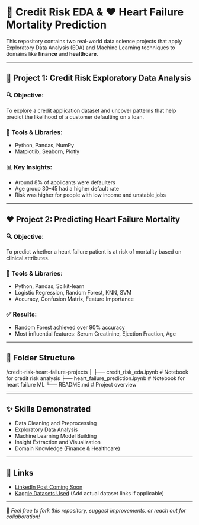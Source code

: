 # 💼 Credit Risk EDA & ❤️ Heart Failure Mortality Prediction

This repository contains two real-world data science projects that apply Exploratory Data Analysis (EDA) and Machine Learning techniques to domains like **finance** and **healthcare**.

---

## 📌 Project 1: Credit Risk Exploratory Data Analysis

### 🔍 Objective:
To explore a credit application dataset and uncover patterns that help predict the likelihood of a customer defaulting on a loan.

### 🧰 Tools & Libraries:
- Python, Pandas, NumPy
- Matplotlib, Seaborn, Plotly

### 📊 Key Insights:
- Around 8% of applicants were defaulters
- Age group 30–45 had a higher default rate
- Risk was higher for people with low income and unstable jobs

---

## ❤️ Project 2: Predicting Heart Failure Mortality

### 🔍 Objective:
To predict whether a heart failure patient is at risk of mortality based on clinical attributes.

### 🧰 Tools & Libraries:
- Python, Pandas, Scikit-learn
- Logistic Regression, Random Forest, KNN, SVM
- Accuracy, Confusion Matrix, Feature Importance

### ✅ Results:
- Random Forest achieved over 90% accuracy
- Most influential features: Serum Creatinine, Ejection Fraction, Age

---

## 📂 Folder Structure

/credit-risk-heart-failure-projects
│
├── credit_risk_eda.ipynb # Notebook for credit risk analysis
├── heart_failure_prediction.ipynb # Notebook for heart failure ML
└── README.md # Project overview

---

## ✨ Skills Demonstrated
- Data Cleaning and Preprocessing
- Exploratory Data Analysis
- Machine Learning Model Building
- Insight Extraction and Visualization
- Domain Knowledge (Finance & Healthcare)

---

## 🔗 Links
- [LinkedIn Post Coming Soon](#)
- [Kaggle Datasets Used](#) (Add actual dataset links if applicable)

---

📣 *Feel free to fork this repository, suggest improvements, or reach out for collaboration!*
